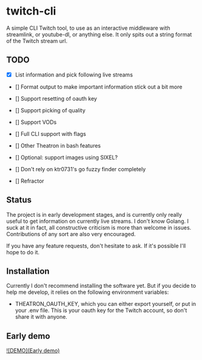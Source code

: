 # twitch-cli

A simple CLI Twitch tool, to use as an interactive middleware with streamlink, or youtube-dl, or anything else. It only spits out a string format of the Twitch stream url.


## TODO

* [x] List information and pick following live streams

* [] Format output to make important information stick out a bit more

* [] Support resetting of oauth key

* [] Support picking of quality

* [] Support VODs

* [] Full CLI support with flags

* [] Other Theatron in bash features

* [] Optional: support images using SIXEL?

* [] Don't rely on ktr0731's go fuzzy finder completely

* [] Refractor

## Status

The project is in early development stages, and is currently only really useful to get information on currently live streams. I don't know Golang. I suck at it in fact, all constructive criticism is more than welcome in issues. Contributions of any sort are also very encouraged.

If you have any feature requests, don't hesitate to ask. If it's possible I'll hope to do it.

## Installation

Currently I don't recommend installing the software yet. But if you decide to help me develop, it relies on the following environment variables:

* THEATRON_OAUTH_KEY, which you can either export yourself, or put in your .env file. This is your oauth key for the Twitch account, so don't share it with anyone.


## Early demo

[![DEMO](Early demo)](theatron-go-demo.webm)


